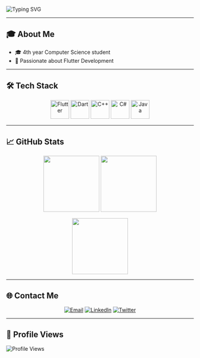![Typing SVG](https://readme-typing-svg.demolab.com?font=Fira+Code&size=30&pause=200&color=1E90FF&width=435&lines=I'm+Eman+Medhat)

---

## 🎓 About Me
- 🎓 4th year Computer Science student  
- 🚀 Passionate about Flutter Development  

---

## 🛠 Tech Stack  

<p align="center">
  <img src="https://cdn.jsdelivr.net/gh/devicons/devicon/icons/flutter/flutter-original.svg" width="50" height="50" alt="Flutter"/>
  <img src="https://cdn.jsdelivr.net/gh/devicons/devicon/icons/dart/dart-original.svg" width="50" height="50" alt="Dart"/>
  <img src="https://cdn.jsdelivr.net/gh/devicons/devicon/icons/cplusplus/cplusplus-original.svg" width="50" height="50" alt="C++"/>
  <img src="https://cdn.jsdelivr.net/gh/devicons/devicon/icons/csharp/csharp-original.svg" width="50" height="50" alt="C#"/>
  <img src="https://cdn.jsdelivr.net/gh/devicons/devicon/icons/java/java-original.svg" width="50" height="50" alt="Java"/>
</p>

---

## 📈 GitHub Stats  

<p align="center">
  <img src="https://github-readme-stats.vercel.app/api?username=Emo2003&show_icons=true&theme=tokyonight" height="150"/>
  <img src="https://github-readme-stats.vercel.app/api/top-langs/?username=Emo2003&layout=compact&theme=tokyonight" height="150"/>
</p>

<p align="center">
  <img src="https://streak-stats.demolab.com?user=Emo2003&theme=tokyonight&hide_border=false" height="150"/>
</p>

---

## 🌐 Contact Me  

<p align="center">
  <a href="mailto:emanmedhat0099@gmail.com"><img src="https://img.icons8.com/fluency/48/gmail-new.png" alt="Email"/></a>
  <a href="https://www.linkedin.com/in/emo-c7g77i366"><img src="https://img.icons8.com/fluency/48/linkedin.png" alt="LinkedIn"/></a>
  <a href="https://x.com/emo00000003"><img src="https://img.icons8.com/color/48/twitter--v1.png" alt="Twitter"/></a>
</p>

---
## 👀 Profile Views  

![Profile Views](https://komarev.com/ghpvc/?username=Emo2003&color=1E90FF&style=for-the-badge)
